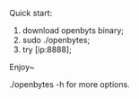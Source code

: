 Quick start:

1. download openbyts binary;
2. sudo ./openbytes;
3. try [ip:8888];


Enjoy~


./openbytes -h for more options.
